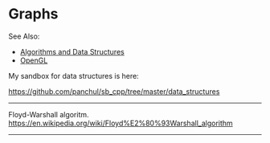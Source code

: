 # Graphs

See Also:

- [Algorithms and Data Structures](AlgorithmsDataStructures.md)
- [OpenGL](OpenGL.md)


My sandbox for data structures is here:

https://github.com/panchul/sb_cpp/tree/master/data_structures

---

Floyd-Warshall algoritm.
https://en.wikipedia.org/wiki/Floyd%E2%80%93Warshall_algorithm

---